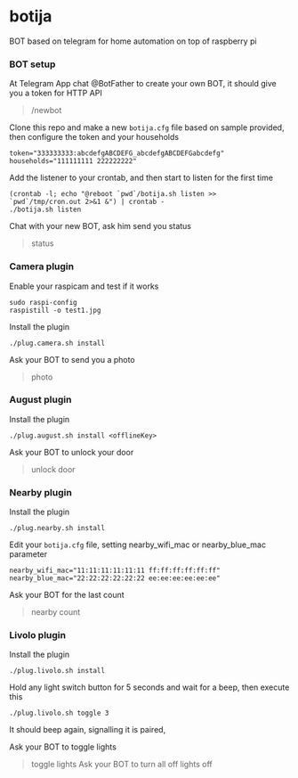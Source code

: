 # botija
BOT based on telegram for home automation on top of raspberry pi

### BOT setup

At Telegram App chat @BotFather to create your own BOT, it should give you a token for HTTP API
>/newbot

Clone this repo and make a new `botija.cfg` file based on sample provided, then configure the token and your households
```shell
token="333333333:abcdefgABCDEFG_abcdefgABCDEFGabcdefg"
households="111111111 222222222"
```

Add the listener to your crontab, and then start to listen for the first time
```shell
(crontab -l; echo "@reboot `pwd`/botija.sh listen >> `pwd`/tmp/cron.out 2>&1 &") | crontab -
./botija.sh listen
```

Chat with your new BOT, ask him send you status
>status

### Camera plugin

Enable your raspicam and test if it works
```shell
sudo raspi-config
raspistill -o test1.jpg
```

Install the plugin
```shell
./plug.camera.sh install
```

Ask your BOT to send you a photo
>photo    

### August plugin

Install the plugin
```shell
./plug.august.sh install <offlineKey>
```

Ask your BOT to unlock your door
>unlock door    

### Nearby plugin

Install the plugin
```shell
./plug.nearby.sh install 
```

Edit your `botija.cfg` file, setting nearby_wifi_mac or nearby_blue_mac parameter
```shell
nearby_wifi_mac="11:11:11:11:11:11 ff:ff:ff:ff:ff:ff"
nearby_blue_mac="22:22:22:22:22:22 ee:ee:ee:ee:ee:ee"
```

Ask your BOT for the last count
>nearby count  

### Livolo plugin

Install the plugin
```shell
./plug.livolo.sh install 
```

Hold any light switch button for 5 seconds and wait for a beep, then execute this
```shell
./plug.livolo.sh toggle 3
```
It should beep again, signalling it is paired, 

Ask your BOT to toggle lights
>toggle lights
Ask your BOT to turn all off
>lights off